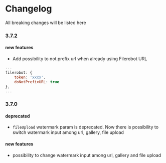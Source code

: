 # Changelog

All breaking changes will be listed here

### 3.7.2

#### new features

* Add possibility to not prefix url when already using Filerobot URL

```js
...
filerobot: {
    token: 'xxxx',
    doNotPrefixURL: true
},
...
```

### 3.7.0

#### deprecated

* `fileUpload` watermark param is deprecated. Now there is possibility to switch watermark input among
url, gallery, file upload

#### new features

* possibility to change watermark input among url, gallery and file upload